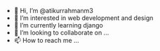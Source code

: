 - 👋 Hi, I’m @atikurrahmanm3
- 👀 I’m interested in web development and design
- 🌱 I’m currently learning django
- 💞️ I’m looking to collaborate on ...
- 📫 How to reach me ...

<!---
atikurrahmanm3/atikurrahmanm3 is a ✨ special ✨ repository because its `README.md` (this file) appears on your GitHub profile.
You can click the Preview link to take a look at your changes.
--->

